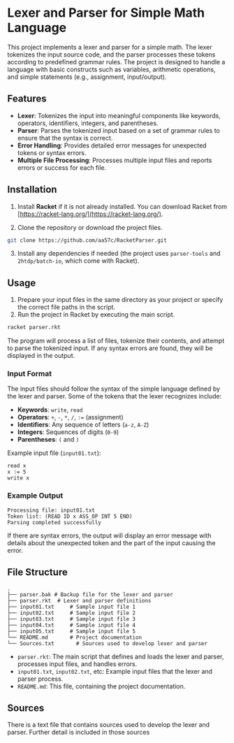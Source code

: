 
# Lexer and Parser for Simple Math Language

This project implements a lexer and parser for a simple math. The lexer tokenizes the input source code, and the parser processes these tokens according to predefined grammar rules. The project is designed to handle a language with basic constructs such as variables, arithmetic operations, and simple statements (e.g., assignment, input/output).

## Features
- **Lexer**: Tokenizes the input into meaningful components like keywords, operators, identifiers, integers, and parentheses.
- **Parser**: Parses the tokenized input based on a set of grammar rules to ensure that the syntax is correct.
- **Error Handling**: Provides detailed error messages for unexpected tokens or syntax errors.
- **Multiple File Processing**: Processes multiple input files and reports errors or success for each file.
  
## Installation

1. Install **Racket** if it is not already installed. You can download Racket from [https://racket-lang.org/](https://racket-lang.org/).

2. Clone the repository or download the project files.

```bash
git clone https://github.com/aa57c/RacketParser.git
```

3. Install any dependencies if needed (the project uses `parser-tools` and `2htdp/batch-io`, which come with Racket).

## Usage

1. Prepare your input files in the same directory as your project or specify the correct file paths in the script.
2. Run the project in Racket by executing the main script.

```bash
racket parser.rkt
```

The program will process a list of files, tokenize their contents, and attempt to parse the tokenized input. If any syntax errors are found, they will be displayed in the output.

### Input Format
The input files should follow the syntax of the simple language defined by the lexer and parser. Some of the tokens that the lexer recognizes include:

- **Keywords**: `write`, `read`
- **Operators**: `+`, `-`, `*`, `/`, `:=` (assignment)
- **Identifiers**: Any sequence of letters (`a-z`, `A-Z`)
- **Integers**: Sequences of digits (`0-9`)
- **Parentheses**: `(` and `)`

Example input file (`input01.txt`):

```
read x
x := 5
write x
```

### Example Output

```
Processing file: input01.txt
Token list: (READ ID x ASS_OP INT 5 END)
Parsing completed successfully
```

If there are syntax errors, the output will display an error message with details about the unexpected token and the part of the input causing the error.

## File Structure

```
.
├── parser.bak # Backup file for the lexer and parser
├── parser.rkt  # Lexer and parser definitions
├── input01.txt     # Sample input file 1
├── input02.txt     # Sample input file 2
├── input03.txt     # Sample input file 3
├── input04.txt     # Sample input file 4
├── input05.txt     # Sample input file 5
└── README.md       # Project documentation
└── Sources.txt       # Sources used to develop lexer and parser

```

- `parser.rkt`: The main script that defines and loads the lexer and parser, processes input files, and handles errors.
- `input01.txt`, `input02.txt`, etc: Example input files that the lexer and parser process.
- `README.md`: This file, containing the project documentation.

## Sources

There is a text file that contains sources used to develop the lexer and parser. Further detail is included in those sources
